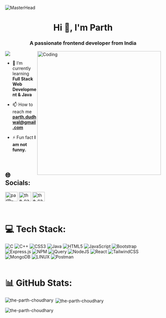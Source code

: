 ![MasterHead](https://developers.giphy.com/branch/master/static/api-512d36c09662682717108a38bbb5c57d.gif)
<h1 align="center">Hi 👋, I'm Parth</h1>
<h3 align="center">A passionate frontend developer from India</h3>
<img align="right" alt="Coding" width="400" src="https://media3.giphy.com/media/v1.Y2lkPTc5MGI3NjExYml4MmJ0MWNqbTF1djdncmh6dDEwb2h5c3dxdDhnYm84OGpna3YwMCZlcD12MV9pbnRlcm5hbF9naWZfYnlfaWQmY3Q9Zw/qgQUggAC3Pfv687qPC/giphy.gif">


[![](https://visitcount.itsvg.in/api?id=The-Parth-Choudhary&icon=6&color=1)](https://visitcount.itsvg.in)

- 🌱 I’m currently learning **Full Stack Web Development & Java**

- 📫 How to reach me **parth.dudhwal@gmail.com**

- ⚡ Fun fact **I am not funny.**
<br>

## 🌐 Socials:
<p align="left">
<a href="https://linkedin.com/in/parth-choudhary-3855a5232" target="blank"><img align="center" src="https://raw.githubusercontent.com/rahuldkjain/github-profile-readme-generator/master/src/images/icons/Social/linked-in-alt.svg" alt="parth-choudhary-3855a5232" height="30" width="40" /></a>
<a href="https://instagram.com/the_parth_choudhary" target="blank"><img align="center" src="https://raw.githubusercontent.com/rahuldkjain/github-profile-readme-generator/master/src/images/icons/Social/instagram.svg" alt="the_parth_choudhary" height="30" width="40" /></a>
<a href="https://www.leetcode.com/the_parth_choudhary" target="blank"><img align="center" src="https://raw.githubusercontent.com/rahuldkjain/github-profile-readme-generator/master/src/images/icons/Social/leet-code.svg" alt="the_parth_choudhary" height="30" width="40" /></a>
</p>
<br>

# 💻 Tech Stack:
![C](https://img.shields.io/badge/c-%2300599C.svg?style=for-the-badge&logo=c&logoColor=white) 
![C++](https://img.shields.io/badge/c++-%2300599C.svg?style=for-the-badge&logo=c%2B%2B&logoColor=white) 
![CSS3](https://img.shields.io/badge/css3-%231572B6.svg?style=for-the-badge&logo=css3&logoColor=white) 
![Java](https://img.shields.io/badge/java-%23ED8B00.svg?style=for-the-badge&logo=java&logoColor=white) 
![HTML5](https://img.shields.io/badge/html5-%23E34F26.svg?style=for-the-badge&logo=html5&logoColor=white) 
![JavaScript](https://img.shields.io/badge/javascript-%23323330.svg?style=for-the-badge&logo=javascript&logoColor=%23F7DF1E) 
![Bootstrap](https://img.shields.io/badge/bootstrap-%23563D7C.svg?style=for-the-badge&logo=bootstrap&logoColor=white) 
![Express.js](https://img.shields.io/badge/express.js-%23404d59.svg?style=for-the-badge&logo=express&logoColor=%2361DAFB) 
![NPM](https://img.shields.io/badge/NPM-%23000000.svg?style=for-the-badge&logo=npm&logoColor=white) 
![jQuery](https://img.shields.io/badge/jquery-%230769AD.svg?style=for-the-badge&logo=jquery&logoColor=white) 
![NodeJS](https://img.shields.io/badge/node.js-6DA55F?style=for-the-badge&logo=node.js&logoColor=white) 
![React](https://img.shields.io/badge/react-%2320232a.svg?style=for-the-badge&logo=react&logoColor=%2361DAFB) 
![TailwindCSS](https://img.shields.io/badge/tailwindcss-%2338B2AC.svg?style=for-the-badge&logo=tailwind-css&logoColor=white) 
![MongoDB](https://img.shields.io/badge/MongoDB-%234ea94b.svg?style=for-the-badge&logo=mongodb&logoColor=white) 
![LINUX](https://img.shields.io/badge/Linux-FCC624?style=for-the-badge&logo=linux&logoColor=black) 
![Postman](https://img.shields.io/badge/Postman-FF6C37?style=for-the-badge&logo=postman&logoColor=white)
<br><br>

# 📊 GitHub Stats:

<p><img align="left" src="https://github-readme-stats.vercel.app/api/top-langs?username=the-parth-choudhary&show_icons=true&title_color=faa625&text_color=fefefe&bg_color=151515&locale=en&layout=compact" alt="the-parth-choudhary" /></p>

<p>&nbsp;<img align="center" src="https://github-readme-stats.vercel.app/api?username=the-parth-choudhary&show_icons=true&title_color=faa625&text_color=fefefe&bg_color=151515&locale=en" alt="the-parth-choudhary" /></p>

<p><img align="center" src="https://github-readme-streak-stats.herokuapp.com/?user=the-parth-choudhary&theme=dark" alt="the-parth-choudhary" /></p>
